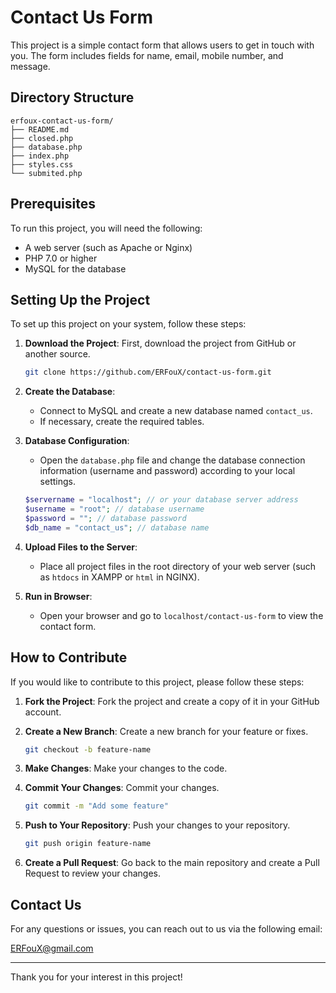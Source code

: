 # Contact Us Form

This project is a simple contact form that allows users to get in touch with you. The form includes fields for name, email, mobile number, and message.

## Directory Structure

```
erfoux-contact-us-form/
├── README.md
├── closed.php
├── database.php
├── index.php
├── styles.css
└── submited.php
```

## Prerequisites

To run this project, you will need the following:

- A web server (such as Apache or Nginx)
- PHP 7.0 or higher
- MySQL for the database

## Setting Up the Project

To set up this project on your system, follow these steps:

1. **Download the Project**: First, download the project from GitHub or another source.

   ```bash
   git clone https://github.com/ERFouX/contact-us-form.git
   ```

3. **Create the Database**:
   - Connect to MySQL and create a new database named `contact_us`.
   - If necessary, create the required tables.

4. **Database Configuration**:
   - Open the `database.php` file and change the database connection information (username and password) according to your local settings.

   ```php
   $servername = "localhost"; // or your database server address
   $username = "root"; // database username
   $password = ""; // database password
   $db_name = "contact_us"; // database name
   ```

5. **Upload Files to the Server**:
   - Place all project files in the root directory of your web server (such as `htdocs` in XAMPP or `html` in NGINX).

6. **Run in Browser**:
   - Open your browser and go to `localhost/contact-us-form` to view the contact form.

## How to Contribute

If you would like to contribute to this project, please follow these steps:

1. **Fork the Project**: Fork the project and create a copy of it in your GitHub account.

2. **Create a New Branch**: Create a new branch for your feature or fixes.

   ```bash
   git checkout -b feature-name
   ```

3. **Make Changes**: Make your changes to the code.

4. **Commit Your Changes**: Commit your changes.

   ```bash
   git commit -m "Add some feature"
   ```

5. **Push to Your Repository**: Push your changes to your repository.

   ```bash
   git push origin feature-name
   ```

6. **Create a Pull Request**: Go back to the main repository and create a Pull Request to review your changes.

## Contact Us

For any questions or issues, you can reach out to us via the following email:

[ERFouX@gmail.com](mailto:ERFouX@gmail.com)

---

Thank you for your interest in this project!
